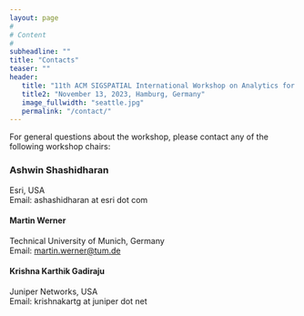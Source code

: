```yaml
---
layout: page
#
# Content
#
subheadline: ""
title: "Contacts"
teaser: ""
header:
   title: "11th ACM SIGSPATIAL International Workshop on Analytics for Big Geospatial Data (BigSpatial 2023)"
   title2: "November 13, 2023, Hamburg, Germany"
   image_fullwidth: "seattle.jpg"
   permalink: "/contact/"
---
```


For general questions about the workshop, please contact any of the following workshop chairs:


### Ashwin Shashidharan

Esri, USA  
Email: ashashidharan at esri dot com

#### Martin Werner

Technical University of Munich, Germany<br>
Email: martin.werner@tum.de

#### Krishna Karthik Gadiraju

Juniper Networks, USA <br>
Email: krishnakartg at juniper dot net




